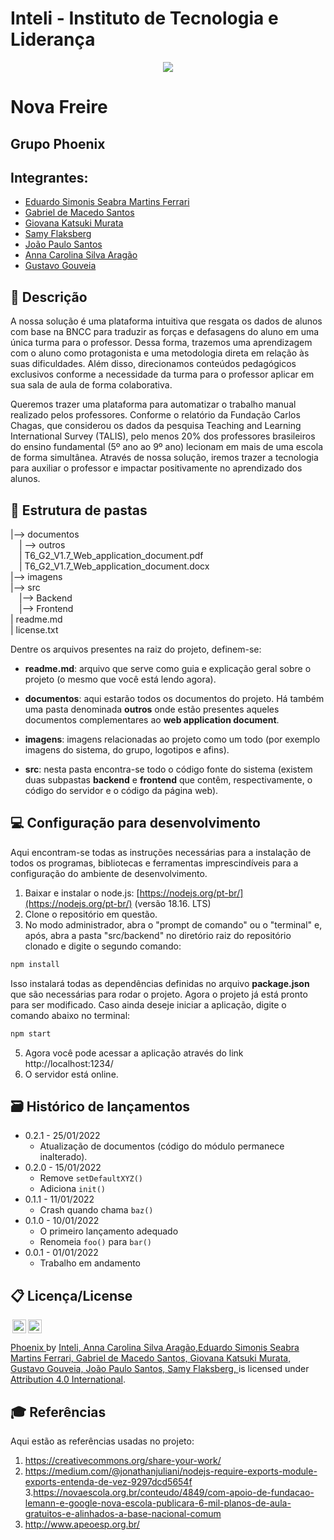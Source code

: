 # Inteli - Instituto de Tecnologia e Liderança 

<p align="center">
<a href= "https://www.inteli.edu.br/"><img src="https://s3.amazonaws.com/gupy5/production/companies/26702/career/63484/images/2022-04-28_16-56_logo.png" Inteli - Instituto de Tecnologia e Liderança" border="0"></a>
</p>

# Nova Freire       

## Grupo Phoenix

## Integrantes: 
- <a href="https://www.linkedin.com/in/eduardo-simonis-ferrari/">Eduardo Simonis Seabra Martins Ferrari</a>
- <a href="https://www.linkedin.com/in/gabriel-demacedosantos/">Gabriel de Macedo Santos</a>
- <a href="https://www.linkedin.com/in/giovana-katsuki-murata-503a94264">Giovana Katsuki Murata</a> 
- <a href="https://www.linkedin.com/in/samy-flaksberg/">Samy Flaksberg</a> 
- <a href="https://www.linkedin.com/in/joão-paulo-santos-872753264/">João Paulo Santos</a>
- <a href="https://www.linkedin.com/in/anna-aragao/">Anna Carolina Silva Aragão</a> 
- <a href="https://www.linkedin.com/in/gustavo-gouveia-583185271/">Gustavo Gouveia</a>

## 📝 Descrição

A nossa solução é uma plataforma intuitiva que resgata os dados de alunos com base na BNCC para traduzir as forças e defasagens do aluno em uma única turma para o professor. Dessa forma, trazemos uma aprendizagem com o aluno como protagonista e uma metodologia direta em relação às suas dificuldades. Além disso, direcionamos conteúdos pedagógicos exclusivos conforme a necessidade da turma para o professor aplicar em sua sala de aula de forma colaborativa. 

Queremos trazer uma plataforma para automatizar o trabalho manual realizado pelos professores. Conforme o relatório da Fundação Carlos Chagas, que considerou os dados da pesquisa Teaching and Learning International Survey (TALIS), pelo menos 20% dos professores brasileiros do ensino fundamental (5º ano ao 9º ano) lecionam em mais de uma escola de forma simultânea. Através de nossa solução, iremos trazer a tecnologia para auxiliar o professor e impactar positivamente no aprendizado dos alunos. 


## 📁 Estrutura de pastas

|--> documentos<br>
  &emsp;| --> outros <br>
  &emsp;| T6_G2_V1.7_Web_application_document.pdf<br>
  &emsp;| T6_G2_V1.7_Web_application_document.docx<br>
|--> imagens<br>
|--> src<br>
  &emsp;|--> Backend<br>
  &emsp;|--> Frontend<br>
| readme.md<br>
| license.txt

Dentre os arquivos presentes na raiz do projeto, definem-se:

- <b>readme.md</b>: arquivo que serve como guia e explicação geral sobre o projeto (o mesmo que você está lendo agora).

- <b>documentos</b>: aqui estarão todos os documentos do projeto. Há também uma pasta denominada <b>outros</b> onde estão presentes aqueles documentos complementares ao <b>web application document</b>.

- <b>imagens</b>: imagens relacionadas ao projeto como um todo (por exemplo imagens do sistema, do grupo, logotipos e afins).

- <b>src</b>: nesta pasta encontra-se todo o código fonte do sistema (existem duas subpastas <b>backend</b> e <b>frontend</b> que contêm, respectivamente, o código do servidor e o código da página web).

## 💻 Configuração para desenvolvimento

Aqui encontram-se todas as instruções necessárias para a instalação de todos os programas, bibliotecas e ferramentas imprescindíveis para a configuração do ambiente de desenvolvimento.

1.  Baixar e instalar o node.js:  [https://nodejs.org/pt-br/](https://nodejs.org/pt-br/) (versão 18.16. LTS)
2. Clone o repositório em questão.
3.  No modo administrador, abra o "prompt de comando" ou o "terminal" e, após,  abra a pasta "src/backend" no diretório raiz do repositório clonado e digite o segundo comando:

```sh
npm install
```

Isso instalará todas as dependências definidas no arquivo <b>package.json</b> que são necessárias para rodar o projeto. Agora o projeto já está pronto para ser modificado. Caso ainda deseje iniciar a aplicação, digite o comando abaixo no terminal:

```sh
npm start
```
5. Agora você pode acessar a aplicação através do link http://localhost:1234/
6. O servidor está online.

## 🗃 Histórico de lançamentos

* 0.2.1 - 25/01/2022
    * Atualização de documentos (código do módulo permanece inalterado).
* 0.2.0 - 15/01/2022
    * Remove `setDefaultXYZ()`
    * Adiciona `init()`
* 0.1.1 - 11/01/2022
    * Crash quando chama `baz()`
* 0.1.0 - 10/01/2022
    * O primeiro lançamento adequado
    * Renomeia `foo()` para `bar()`
* 0.0.1 - 01/01/2022
    * Trabalho em andamento

## 📋 Licença/License

<img style="height:22px!important;margin-left:3px;vertical-align:text-bottom;" src="https://mirrors.creativecommons.org/presskit/icons/cc.svg?ref=chooser-v1"><img style="height:22px!important;margin-left:3px;vertical-align:text-bottom;" src="https://mirrors.creativecommons.org/presskit/icons/by.svg?ref=chooser-v1"><p xmlns:cc="http://creativecommons.org/ns#" xmlns:dct="http://purl.org/dc/terms/"><a property="dct:title" rel="cc:attributionURL" href="https://github.com/Spidus/Teste_Final_1">Phoenix </a> by <a rel="cc:attributionURL dct:creator" property="cc:attributionName" href="https://github.com/2023M2T6-Inteli/Projeto2">Inteli, Anna Carolina Silva Aragão,Eduardo Simonis Seabra Martins Ferrari, Gabriel de Macedo Santos, Giovana Katsuki Murata, Gustavo Gouveia, João Paulo Santos, Samy Flaksberg, </a> is licensed under <a href="http://creativecommons.org/licenses/by/4.0/?ref=chooser-v1" target="_blank" rel="license noopener noreferrer" style="display:inline-block;">Attribution 4.0 International</a>.</p>

## 🎓 Referências

Aqui estão as referências usadas no projeto:

1. <https://creativecommons.org/share-your-work/>
2. <https://medium.com/@jonathanjuliani/nodejs-require-exports-module-exports-entenda-de-vez-9297dcd5654f>
3.<https://novaescola.org.br/conteudo/4849/com-apoio-de-fundacao-lemann-e-google-nova-escola-publicara-6-mil-planos-de-aula-gratuitos-e-alinhados-a-base-nacional-comum>
4. <http://www.apeoesp.org.br/>
